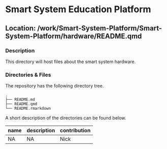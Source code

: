 

# Smart System Education Platform

## Location: /work/Smart-System-Platform/Smart-System-Platform/hardware/README.qmd

### Description

This directory will host files about the smart system hardware.

### Directories & Files

The repository has the following directory tree.

    .
    ├── README.md
    ├── README.qmd
    └── README.rmarkdown

A short description of the directories can be found below.

| name | description | contribution |
|------|-------------|--------------|
| NA   | NA          | Nick         |
